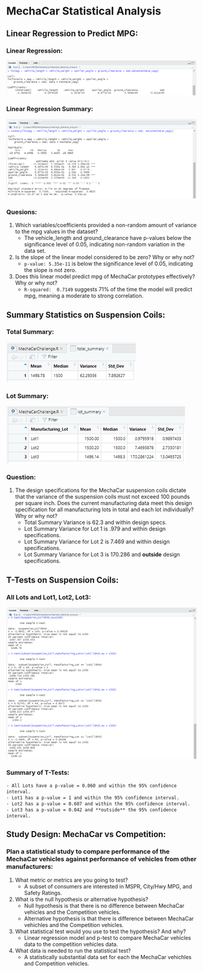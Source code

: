 # MechaCar Statistical Analysis
## Linear Regression to Predict MPG:  
### Linear Regression:
![](/Images/Linear_Regression_D1_5.png)
### Linear Regression Summary:
![](/Images/p-value_r-squaredValue_lm_D1_6.png)   
### Quesions:
1. Which variables/coefficients provided a non-random amount of variance to the mpg values in the dataset?
   - The vehicle_length and ground_clearance have p-values below the significance level of 0.05, indicating non-random variation in the data set.   
2. Is the slope of the linear model considered to be zero? Why or why not?
   - `p-value: 5.35e-11` is below the significance level of 0.05, indicating the slope is not zero.  
3. Does this linear model predict mpg of MechaCar prototypes effectively? Why or why not?
   - `R-squared:  0.7149` suggests 71% of the time the model will predict mpg, meaning a moderate to strong correlation.   

## Summary Statistics on Suspension Coils:   
### Total Summary:
![](/Images/Coil_Suspension_total_summary.png)
### Lot Summary:
![](/Images/Coil_Suspension_lot_summary.png) 

### Question:
1. The design specifications for the MechaCar suspension coils dictate that the variance of the suspension coils must not exceed 100 pounds per square inch. Does the current manufacturing data meet this design specification for all manufacturing lots in total and each lot individually? Why or why not?
   - Total Summary Variance is 62.3 and within design specs.
   - Lot Summary Variance for Lot 1 is .979 and within design specifications.
   - Lot Summary Variance for Lot 2 is 7.469 and within design specifications.
   - Lot Summary Variance for Lot 3 is 170.286 and **outside** design specifications.  

## T-Tests on Suspension Coils:
### All Lots and Lot1, Lot2, Lot3:
![](/Images/t_test_PSI_All_Lot1_Lot2_Lot3.png)

### Summary of T-Tests:
    - All Lots have a p-value = 0.060 and within the 95% confidence interval.
    - Lot1 has a p-value = 1 and within the 95% confidence interval.
    - Lot2 has a p-value = 0.607 and within the 95% confidence interval.
    - Lot3 has a p-value = 0.042 and **outside** the 95% confidence interval.  

## Study Design: MechaCar vs Competition:
### Plan a statistical study to compare performance of the MechaCar vehicles against performance of vehicles from other manufacturers:

1. What metric or metrics are you going to test?
   - A subset of consumers are interested in MSPR, City/Hwy MPG, and Safety Ratings.
2. What is the null hypothesis or alternative hypothesis?
   - Null hypothesis is that there is no difference between MechaCar vehicles and the Competition vehicles.  
   - Alternative hypothesis is that there is difference between MechaCar vehichles and the Competition vehicles.
3. What statistical test would you use to test the hypothesis? And why?
   - Linear regression model and p-test to compare MechaCar vehicles data to the competition vehicles data.
4. What data is needed to run the statistical test?
   - A statistically substantial data set for each the MechaCar vehichles and Competition vehicles.  

